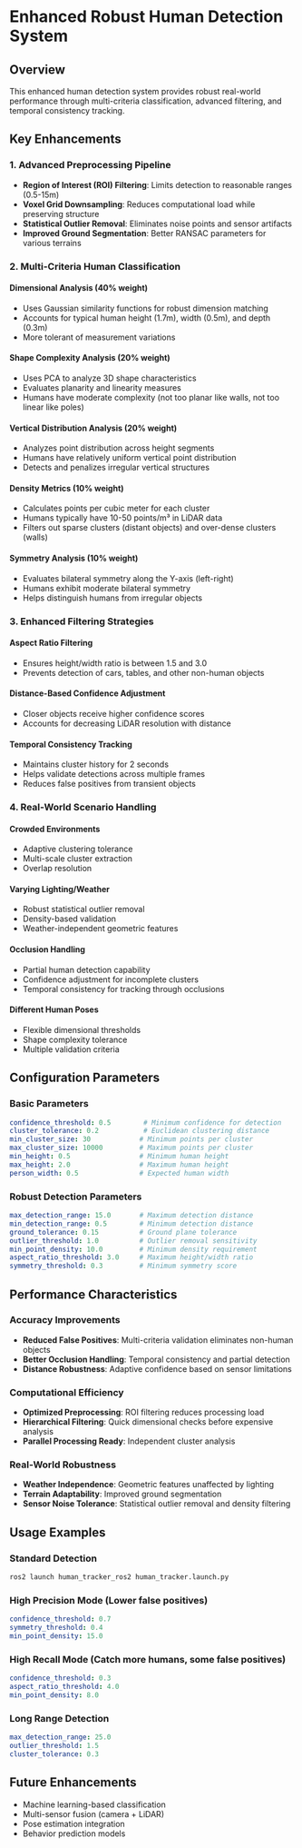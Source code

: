 # Enhanced Robust Human Detection System

## Overview
This enhanced human detection system provides robust real-world performance through multi-criteria classification, advanced filtering, and temporal consistency tracking.

## Key Enhancements

### 1. Advanced Preprocessing Pipeline
- **Region of Interest (ROI) Filtering**: Limits detection to reasonable ranges (0.5-15m)
- **Voxel Grid Downsampling**: Reduces computational load while preserving structure
- **Statistical Outlier Removal**: Eliminates noise points and sensor artifacts
- **Improved Ground Segmentation**: Better RANSAC parameters for various terrains

### 2. Multi-Criteria Human Classification

#### Dimensional Analysis (40% weight)
- Uses Gaussian similarity functions for robust dimension matching
- Accounts for typical human height (1.7m), width (0.5m), and depth (0.3m)
- More tolerant of measurement variations

#### Shape Complexity Analysis (20% weight)
- Uses PCA to analyze 3D shape characteristics
- Evaluates planarity and linearity measures
- Humans have moderate complexity (not too planar like walls, not too linear like poles)

#### Vertical Distribution Analysis (20% weight)
- Analyzes point distribution across height segments
- Humans have relatively uniform vertical point distribution
- Detects and penalizes irregular vertical structures

#### Density Metrics (10% weight)
- Calculates points per cubic meter for each cluster
- Humans typically have 10-50 points/m³ in LiDAR data
- Filters out sparse clusters (distant objects) and over-dense clusters (walls)

#### Symmetry Analysis (10% weight)
- Evaluates bilateral symmetry along the Y-axis (left-right)
- Humans exhibit moderate bilateral symmetry
- Helps distinguish humans from irregular objects

### 3. Enhanced Filtering Strategies

#### Aspect Ratio Filtering
- Ensures height/width ratio is between 1.5 and 3.0
- Prevents detection of cars, tables, and other non-human objects

#### Distance-Based Confidence Adjustment
- Closer objects receive higher confidence scores
- Accounts for decreasing LiDAR resolution with distance

#### Temporal Consistency Tracking
- Maintains cluster history for 2 seconds
- Helps validate detections across multiple frames
- Reduces false positives from transient objects

### 4. Real-World Scenario Handling

#### Crowded Environments
- Adaptive clustering tolerance
- Multi-scale cluster extraction
- Overlap resolution

#### Varying Lighting/Weather
- Robust statistical outlier removal
- Density-based validation
- Weather-independent geometric features

#### Occlusion Handling
- Partial human detection capability
- Confidence adjustment for incomplete clusters
- Temporal consistency for tracking through occlusions

#### Different Human Poses
- Flexible dimensional thresholds
- Shape complexity tolerance
- Multiple validation criteria

## Configuration Parameters

### Basic Parameters
```yaml
confidence_threshold: 0.5        # Minimum confidence for detection
cluster_tolerance: 0.2           # Euclidean clustering distance
min_cluster_size: 30            # Minimum points per cluster
max_cluster_size: 10000         # Maximum points per cluster
min_height: 0.5                 # Minimum human height
max_height: 2.0                 # Maximum human height
person_width: 0.5               # Expected human width
```

### Robust Detection Parameters
```yaml
max_detection_range: 15.0       # Maximum detection distance
min_detection_range: 0.5        # Minimum detection distance
ground_tolerance: 0.15          # Ground plane tolerance
outlier_threshold: 1.0          # Outlier removal sensitivity
min_point_density: 10.0         # Minimum density requirement
aspect_ratio_threshold: 3.0     # Maximum height/width ratio
symmetry_threshold: 0.3         # Minimum symmetry score
```

## Performance Characteristics

### Accuracy Improvements
- **Reduced False Positives**: Multi-criteria validation eliminates non-human objects
- **Better Occlusion Handling**: Temporal consistency and partial detection
- **Distance Robustness**: Adaptive confidence based on sensor limitations

### Computational Efficiency
- **Optimized Preprocessing**: ROI filtering reduces processing load
- **Hierarchical Filtering**: Quick dimensional checks before expensive analysis
- **Parallel Processing Ready**: Independent cluster analysis

### Real-World Robustness
- **Weather Independence**: Geometric features unaffected by lighting
- **Terrain Adaptability**: Improved ground segmentation
- **Sensor Noise Tolerance**: Statistical outlier removal and density filtering

## Usage Examples

### Standard Detection
```bash
ros2 launch human_tracker_ros2 human_tracker.launch.py
```

### High Precision Mode (Lower false positives)
```yaml
confidence_threshold: 0.7
symmetry_threshold: 0.4
min_point_density: 15.0
```

### High Recall Mode (Catch more humans, some false positives)
```yaml
confidence_threshold: 0.3
aspect_ratio_threshold: 4.0
min_point_density: 8.0
```

### Long Range Detection
```yaml
max_detection_range: 25.0
outlier_threshold: 1.5
cluster_tolerance: 0.3
```

## Future Enhancements
- Machine learning-based classification
- Multi-sensor fusion (camera + LiDAR)
- Pose estimation integration
- Behavior prediction models